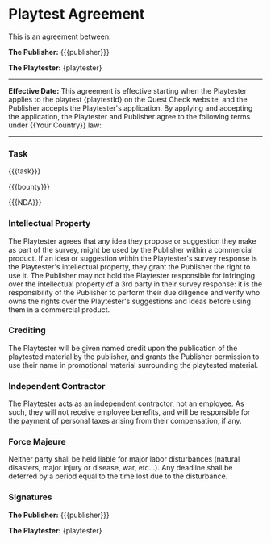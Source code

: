 # Playtest Agreement
This is an agreement between:

**The Publisher:** {{{publisher}}}

**The Playtester:** {playtester}
___
**Effective Date:** This agreement is effective starting when the Playtester applies to the playtest {playtestId} on the Quest Check website, and the Publisher accepts the Playtester's application. By applying and accepting the application, the Playtester and Publisher agree to the following terms under {{Your Country}} law:

___
### Task
{{{task}}}

{{{bounty}}}

{{{NDA}}}

### Intellectual Property
The Playtester agrees that any idea they propose or suggestion they make as part of the survey, might be used by the Publisher within a commercial product. If an idea or suggestion within the Playtester's survey response is the Playtester's intellectual property, they grant the Publisher the right to use it.
The Publisher may not hold the Playtester responsible for infringing over the intellectual property of a 3rd party in their survey response: it is the responsibility of the Publisher to perform their due diligence and verify who owns the rights over the Playtester's suggestions and ideas before using them in a commercial product.

### Crediting
The Playtester will be given named credit upon the publication of the playtested material by the publisher, and grants the Publisher permission to use their name in promotional material surrounding the playtested material.

### Independent Contractor
The Playtester acts as an independent contractor, not an employee. As such, they will not receive employee benefits, and will be responsible for the payment of personal taxes arising from their compensation, if any.

### Force Majeure
Neither party shall be held liable for major labor disturbances (natural disasters, major injury or disease, war, etc...). Any deadline shall be deferred by a period equal to the time lost due to the disturbance.

### Signatures
**The Publisher:** {{{publisher}}}

**The Playtester:** {playtester}
